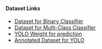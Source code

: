 #### Dataset Links

 * [Dataset for Binary Classifier](https://drive.google.com/file/d/1sAENstIwUUli4NeG4VYj8T60WEpGmPQP/view?usp=sharing)
 * [Dataset for Multi-Class Classifier](https://drive.google.com/file/d/1Vn-TSkHBuy6J9AXzA4BzNkIQspM7omQ7/view?usp=sharing)
 * [YOLO Weight for prediction](https://drive.google.com/file/d/1sAmfoQRXWAs88jnuwkSqS98CD33-l7YE/view?usp=sharing)
 * [Annotated Dataset for YOLO](https://drive.google.com/file/d/1dmHiidDcQsEY-XyfxsKt0ArHXsT0simb/view?usp=sharing)
